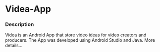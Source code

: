# Videa-App

### Description

Videa is an Android App that store video ideas for video creators and producers.
The App was developed using Android Studio and Java.
More details...
